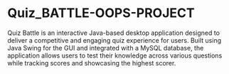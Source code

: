 # Quiz_BATTLE-OOPS-PROJECT
Quiz Battle is an interactive Java-based desktop application designed to deliver a competitive and engaging quiz experience for users. Built using Java Swing for the GUI and integrated with a MySQL database, the application allows users to test their knowledge across various questions while tracking scores and showcasing the highest scorer.
